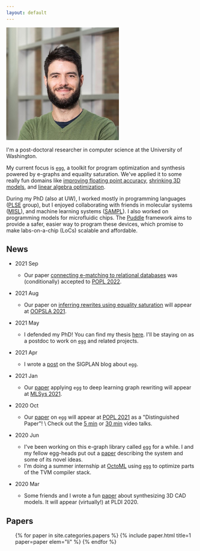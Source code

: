 ```yaml
---
layout: default
---
```


<section markdown="1" id="intro">

<img id="max-photo" style="max-height: 300px" class="right" src="/assets/max.jpg">

I'm a post-doctoral researcher in computer science at the University of Washington.

My current focus is [`egg`],
a toolkit for program optimization and synthesis
powered by e-graphs and equality saturation.
We've applied it to some really fun domains like
  [improving floating point accuracy](https://herbie.uwplse.org),
  [shrinking 3D models](/papers/pldi-szalinski),
  and
  [linear algebra optimization](/papers/tensat).

During my PhD (also at UW),
I worked mostly in programming languages ([PLSE] group),
but I enjoyed collaborating with friends in
molecular systems ([MISL]),
and machine learning systems ([SAMPL]).
I also worked on programming models for microfluidic chips.
The [Puddle][] framework aims to provide a safer, easier
way to program these devices, which promise to make labs-on-a-chip (LoCs)
scalable and affordable.

[allen]: https://www.cs.washington.edu
[plse]:  http://uwplse.org
[misl]:  http://misl.cs.washington.edu
[puddle]: http://misl.cs.washington.edu/projects/fluidics.html
[`egg`]: https://egraphs-good.github.io
[sampl]: https://sampl.cs.washington.edu/


</section>

<section markdown="1" id="news">

## News

- 2021 Sep
  - Our paper [connecting e-matching to relational databases](/papers/relational-ematching)
    was (conditionally) accepted to [POPL 2022](https://popl22.sigplan.org/).
- 2021 Aug
  - Our paper on [inferring rewrites using equality saturation](/papers/ruler)
    will appear at [OOPSLA 2021](https://2021.splashcon.org/track/splash-2021-oopsla).
- 2021 May
  - I defended my PhD! You can find my thesis [here](//mwillsey.com/thesis/thesis.pdf).
    I'll be staying on as a postdoc to work on [`egg`] and related projects.
- 2021 Apr
  - I wrote a [post](https://blog.sigplan.org/2021/04/06/equality-saturation-with-egg/)
    on the SIGPLAN blog about `egg`.
- 2021 Jan
  - Our [paper](/papers/tensat) applying `egg` to deep learning graph rewriting
    will appear at [MLSys 2021](https://mlsys.org/Conferences/2021).
- 2020 Oct
  - Our [paper](/papers/egg) on `egg` will appear at [POPL 2021](https://popl21.sigplan.org/)
    as a "Distinguished Paper"!
	\\
    Check out the
	[5 min](https://youtu.be/ap29SzDAzP0) or
    [30 min](https://youtu.be/LKELTEOFY-s) video talks.

- 2020 Jun
  - I've been working on this e-graph library called [`egg`] for a while.
    I and my fellow egg-heads put out a [paper](/papers/egg)
    describing the system and some of its novel ideas.
  - I'm doing a summer internship at [OctoML](https://octoml.ai/) using [`egg`]
    to optimize parts of the TVM compiler stack.

- 2020 Mar
  - Some friends and I wrote a fun [paper](/papers/pldi-szalinski) about
    synthesizing 3D CAD models. It will appear (virtually!) at PLDI 2020.

</section>

<section id="papers">

<h2>Papers</h2>

<ul class="papers">
{% for paper in site.categories.papers %}
  {% include paper.html title=1 paper=paper elem="li" %}
{% endfor %}
</ul>

</section>
